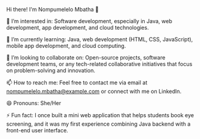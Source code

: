 Hi there! I'm Nompumelelo Mbatha 👋

👀 I’m interested in:
Software development, especially in Java, web development, app development, and cloud technologies.

🌱 I’m currently learning:
Java, web development (HTML, CSS, JavaScript), mobile app development, and cloud computing.

💞️ I’m looking to collaborate on:
Open-source projects, software development teams, or any tech-related collaborative initiatives that focus on problem-solving and innovation.

📫 How to reach me:
Feel free to contact me via email at nompumelelo.mbatha@example.com or connect with me on LinkedIn.

😄 Pronouns:
She/Her

⚡ Fun fact:
I once built a mini web application that helps students book eye screening, and it was my first experience combining Java backend with a front-end user interface.


